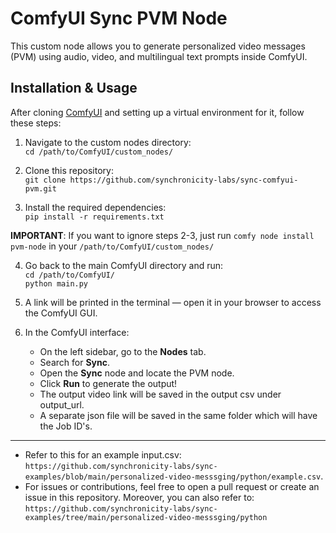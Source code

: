 # ComfyUI Sync PVM Node

This custom node allows you to generate personalized video messages (PVM) using audio, video, and multilingual text prompts inside ComfyUI.

## Installation & Usage

After cloning [ComfyUI](https://github.com/comfyanonymous/ComfyUI) and setting up a virtual environment for it, follow these steps:

1. Navigate to the custom nodes directory:  
   `cd /path/to/ComfyUI/custom_nodes/`

2. Clone this repository:  
   `git clone https://github.com/synchronicity-labs/sync-comfyui-pvm.git`

3. Install the required dependencies:  
   `pip install -r requirements.txt`

**IMPORTANT**: If you want to ignore steps 2-3, just run `comfy node install pvm-node` in your `/path/to/ComfyUI/custom_nodes/`

4. Go back to the main ComfyUI directory and run:  
   `cd /path/to/ComfyUI/`  
   `python main.py`

5. A link will be printed in the terminal — open it in your browser to access the ComfyUI GUI.

6. In the ComfyUI interface:  
   - On the left sidebar, go to the **Nodes** tab.  
   - Search for **Sync**.  
   - Open the **Sync** node and locate the PVM node.  
   - Click **Run** to generate the output!
   - The output video link will be saved in the output csv under output_url.
   - A separate json file will be saved in the same folder which will have the Job ID's.

---
- Refer to this for an example input.csv: `https://github.com/synchronicity-labs/sync-examples/blob/main/personalized-video-messsging/python/example.csv`.
- For issues or contributions, feel free to open a pull request or create an issue in this repository. Moreover, you can also refer to: `https://github.com/synchronicity-labs/sync-examples/tree/main/personalized-video-messsging/python`

